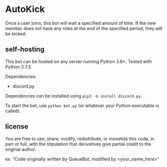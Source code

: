 # AutoKick
Once a user joins, this bot will wait a specified amount of time. If the new member does not have any roles at the end of the specified period, they will be kicked. 

## self-hosting
This bot can be hosted on any server running Python 3.6+. Tested with Python 3.7.3.

Dependencies:
- discord.py

Dependencies can be installed using `pip3 -U install discord.py`.

To start the bot, use `python bot.py` (or whatever your Python executable is called).

## license
You are free to use, share, modify, redistribute, or monetize this code, in part or full, with the stipulation that derivatives give partial credit to the original author.

ex. "Code originally written by QueueBot, modified by <your_name_here>"